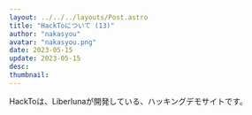 ```yaml
---
layout: ../../../layouts/Post.astro
title: "HackToについて (13)"
author: "nakasyou"
avatar: "nakasyou.png"
date: 2023-05-15
update: 2023-05-15
desc: 
thumbnail: 
---
```

HackToは、Liberlunaが開発している、ハッキングデモサイトです。